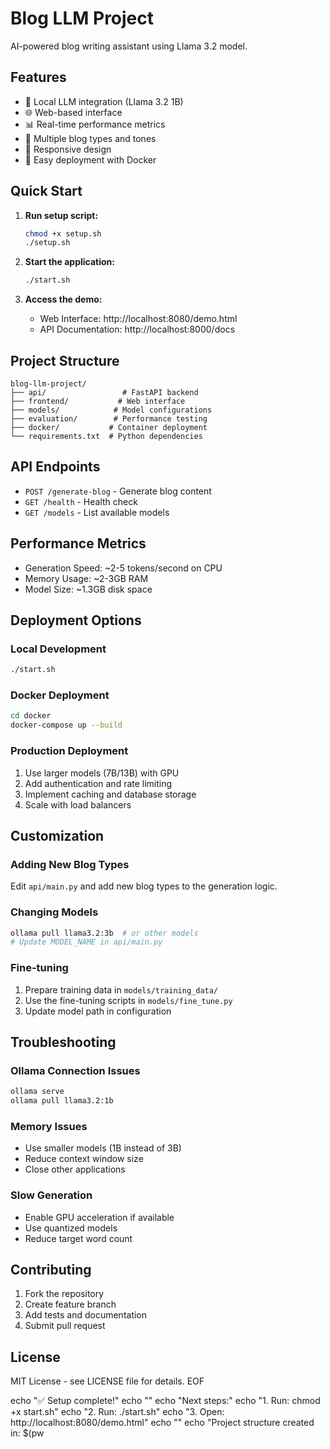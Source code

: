 # Blog LLM Project

AI-powered blog writing assistant using Llama 3.2 model.

## Features

- 🤖 Local LLM integration (Llama 3.2 1B)
- 🌐 Web-based interface
- 📊 Real-time performance metrics
- 🎨 Multiple blog types and tones
- 📱 Responsive design
- 🔧 Easy deployment with Docker

## Quick Start

1. **Run setup script:**
   ```bash
   chmod +x setup.sh
   ./setup.sh
   ```

2. **Start the application:**
   ```bash
   ./start.sh
   ```

3. **Access the demo:**
   - Web Interface: http://localhost:8080/demo.html
   - API Documentation: http://localhost:8000/docs

## Project Structure

```
blog-llm-project/
├── api/                 # FastAPI backend
├── frontend/           # Web interface
├── models/            # Model configurations
├── evaluation/        # Performance testing
├── docker/           # Container deployment
└── requirements.txt  # Python dependencies
```

## API Endpoints

- `POST /generate-blog` - Generate blog content
- `GET /health` - Health check
- `GET /models` - List available models

## Performance Metrics

- Generation Speed: ~2-5 tokens/second on CPU
- Memory Usage: ~2-3GB RAM
- Model Size: ~1.3GB disk space

## Deployment Options

### Local Development
```bash
./start.sh
```

### Docker Deployment
```bash
cd docker
docker-compose up --build
```

### Production Deployment
1. Use larger models (7B/13B) with GPU
2. Add authentication and rate limiting
3. Implement caching and database storage
4. Scale with load balancers

## Customization

### Adding New Blog Types
Edit `api/main.py` and add new blog types to the generation logic.

### Changing Models
```bash
ollama pull llama3.2:3b  # or other models
# Update MODEL_NAME in api/main.py
```

### Fine-tuning
1. Prepare training data in `models/training_data/`
2. Use the fine-tuning scripts in `models/fine_tune.py`
3. Update model path in configuration

## Troubleshooting

### Ollama Connection Issues
```bash
ollama serve
ollama pull llama3.2:1b
```

### Memory Issues
- Use smaller models (1B instead of 3B)
- Reduce context window size
- Close other applications

### Slow Generation
- Enable GPU acceleration if available
- Use quantized models
- Reduce target word count

## Contributing

1. Fork the repository
2. Create feature branch
3. Add tests and documentation
4. Submit pull request

## License

MIT License - see LICENSE file for details.
EOF

echo "✅ Setup complete!"
echo ""
echo "Next steps:"
echo "1. Run: chmod +x start.sh"
echo "2. Run: ./start.sh"
echo "3. Open: http://localhost:8080/demo.html"
echo ""
echo "Project structure created in: $(pw